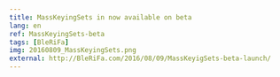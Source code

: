 ```yaml
---
title: MassKeyingSets in now available on beta
lang: en
ref: MassKeyingSets-beta
tags: [BleRiFa]
img: 20160809_MassKeyingSets.png
external: http://BleRiFa.com/2016/08/09/MassKeyigSets-beta-launch/
---
```

